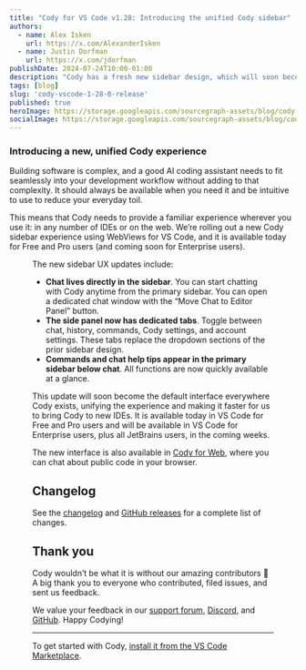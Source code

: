 ```yaml
---
title: "Cody for VS Code v1.28: Introducing the unified Cody sidebar"
authors:
  - name: Alex Isken
    url: https://x.com/AlexanderIsken
  - name: Justin Dorfman
    url: https://x.com/jdorfman
publishDate: 2024-07-24T10:00-01:00
description: "Cody has a fresh new sidebar design, which will soon become the unified design for all Cody interfaces. The new sidebar is available today for Free and Pro users and is coming soon for Enterprise users."
tags: [blog]
slug: 'cody-vscode-1-28-0-release'
published: true
heroImage: https://storage.googleapis.com/sourcegraph-assets/blog/cody-vscode-1-28-release/cody-vscode-1.28-og-image.jpg
socialImage: https://storage.googleapis.com/sourcegraph-assets/blog/cody-vscode-1-28-release/cody-vscode-1.28-og-image.jpg
---
```

### Introducing a new, unified Cody experience

Building software is complex, and a good AI coding assistant needs to fit seamlessly into your development workflow without adding to that complexity. It should always be available when you need it and be intuitive to use to reduce your everyday toil.

This means that Cody needs to provide a familiar experience wherever you use it: in any number of IDEs or on the web. We’re rolling out a new Cody sidebar experience using WebViews for VS Code, and it is available today for Free and Pro users (and coming soon for Enterprise users).

<Figure
  src="https://storage.googleapis.com/sourcegraph-assets/blog/cody-vscode-1-28-release/new-cody-sidebar-2.png"
  alt="The new Cody VS Code sidebar design"
/>

The new sidebar UX updates include:

* **Chat lives directly in the sidebar**. You can start chatting with Cody anytime from the primary sidebar. You can open a dedicated chat window with the “Move Chat to Editor Panel” button.
* **The side panel now has dedicated tabs**. Toggle between chat, history, commands, Cody settings, and account settings. These tabs replace the dropdown sections of the prior sidebar design.
* **Commands and chat help tips appear in the primary sidebar below chat**. All functions are now quickly available at a glance.

This update will soon become the default interface everywhere Cody exists, unifying the experience and making it faster for us to bring Cody to new IDEs. It is available today in VS Code for Free and Pro users and will be available in VS Code for Enterprise users, plus all JetBrains users, in the coming weeks.

The new interface is also available in [Cody for Web](https://sourcegraph.com/cody/chat), where you can chat about public code in your browser.

## Changelog

See the [changelog](https://github.com/sourcegraph/cody/releases/tag/vscode-v1.28.0) and [GitHub releases](https://github.com/sourcegraph/cody/releases) for a complete list of changes.

## Thank you

Cody wouldn’t be what it is without our amazing contributors 💖 A big thank you to everyone who contributed, filed issues, and sent us feedback.

We value your feedback in our [support forum](https://community.sourcegraph.com/c/cody/5), [Discord](https://discord.com/servers/sourcegraph-969688426372825169), and [GitHub](https://github.com/sourcegraph/cody). Happy Codying!

---

To get started with Cody, [install it from the VS Code Marketplace](https://marketplace.visualstudio.com/items?itemName=sourcegraph.cody-ai).
